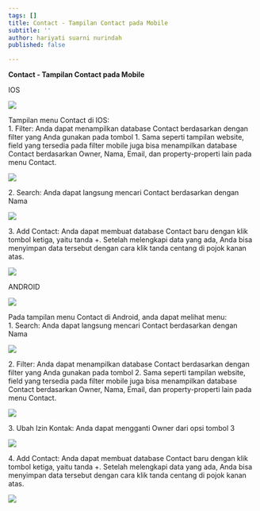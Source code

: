 ```yaml
---
tags: []
title: Contact - Tampilan Contact pada Mobile
subtitle: ''
author: hariyati suarni nurindah
published: false

---
```

**Contact - Tampilan Contact pada Mobile**

IOS

![](/uploads/22-1.png)

Tampilan menu Contact di IOS:  
1\. Filter: Anda dapat menampilkan database Contact berdasarkan dengan filter yang Anda gunakan pada tombol 1. Sama seperti tampilan website, field yang tersedia pada filter mobile juga bisa menampilkan database Contact berdasarkan Owner, Nama, Email, dan property-properti lain pada menu Contact.

![](/uploads/22-2.png)

2\. Search: Anda dapat langsung mencari Contact berdasarkan dengan Nama

![](/uploads/22-3.png)

3\. Add Contact: Anda dapat membuat database Contact baru dengan klik tombol ketiga, yaitu tanda +. Setelah melengkapi data yang ada, Anda bisa menyimpan data tersebut dengan cara klik tanda centang di pojok kanan atas.

![](/uploads/22-4.png)

ANDROID

![](/uploads/22-5.png)

Pada tampilan menu Contact di Android, anda dapat melihat menu:  
1\. Search: Anda dapat langsung mencari Contact berdasarkan dengan Nama

![](/uploads/22-6.png)

2\. Filter: Anda dapat menampilkan database Contact berdasarkan dengan filter yang Anda gunakan pada tombol 2. Sama seperti tampilan website, field yang tersedia pada filter mobile juga bisa menampilkan database Contact berdasarkan Owner, Nama, Email, dan property-properti lain pada menu Contact.

![](/uploads/22-7.png)

3\. Ubah Izin Kontak: Anda dapat mengganti Owner dari opsi tombol 3

![](/uploads/22-8.png)

4\. Add Contact: Anda dapat membuat database Contact baru dengan klik tombol ketiga, yaitu tanda +. Setelah melengkapi data yang ada, Anda bisa menyimpan data tersebut dengan cara klik tanda centang di pojok kanan atas.

![](/uploads/22-9.png)